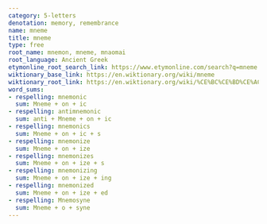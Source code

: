 ```yaml
---
category: 5-letters
denotation: memory, remembrance
name: mneme
title: mneme
type: free
root_name: mnemon, mneme, mnaomai
root_language: Ancient Greek
etymonline_root_search_link: https://www.etymonline.com/search?q=mneme
wiktionary_base_link: https://en.wiktionary.org/wiki/mneme
wiktionary_root_link: https://en.wiktionary.org/wiki/%CE%BC%CE%BD%CE%AC%CE%BF%CE%BC%CE%B1%CE%B9#Ancient_Greek
word_sums:
- respelling: mnemonic
  sum: Mneme + on + ic
- respelling: antimnemonic
  sum: anti + Mneme + on + ic
- respelling: mnemonics
  sum: Mneme + on + ic + s
- respelling: mnemonize
  sum: Mneme + on + ize
- respelling: mnemonizes
  sum: Mneme + on + ize + s
- respelling: mnemonizing
  sum: Mneme + on + ize + ing
- respelling: mnemonized
  sum: Mneme + on + ize + ed
- respelling: Mnemosyne
  sum: Mneme + o + syne
---
```

